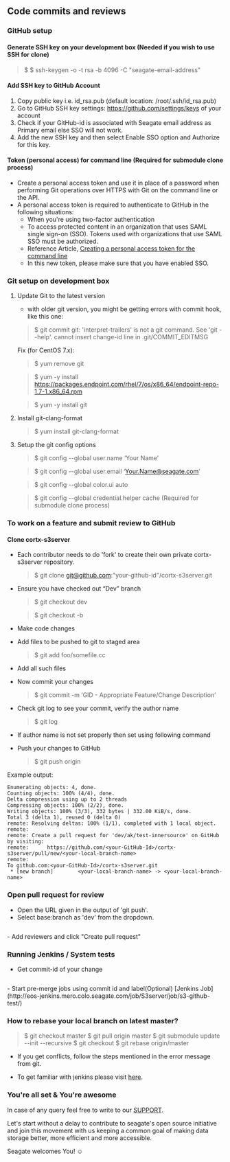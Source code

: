 ## Code commits and reviews

### GitHub setup

#### Generate SSH key on your development box (Needed if you wish to use SSH for clone)
> $ $ ssh-keygen -o -t rsa -b 4096 -C "seagate-email-address"

#### Add SSH key to GitHub Account
 1. Copy public key i.e. id_rsa.pub (default location: /root/.ssh/id_rsa.pub)
 2. Go to GitHub SSH key settings: https://github.com/settings/keys of your account
 3. Check if your GitHub-id is associated with Seagate email address as Primary email else SSO will not work.
 4. Add the new SSH key and then select Enable SSO option and Authorize for this key. 

#### Token (personal access) for command line (Required for submodule clone process)
 - Create a personal access token and use it in place of a password when performing Git operations over HTTPS with Git on the command line or the API.
 - A personal access token is required to authenticate to GitHub in the following situations:
   - When you're using two-factor authentication
   - To access protected content in an organization that uses SAML single sign-on (SSO). Tokens used with organizations that use SAML SSO must be authorized.
   - Reference Article, [Creating a personal access token for the command line](https://help.github.com/en/github/authenticating-to-github/creating-a-personal-access-token)
   - In this new token, please make sure that you have enabled SSO.

### Git setup on development box
1. Update Git to the latest version
    - with older git version, you might be getting errors with commit hook, like this one:

   > $ git commit
   > git: 'interpret-trailers' is not a git command. See 'git --help'.
cannot insert change-id line in .git/COMMIT_EDITMSG

   Fix (for CentOS 7.x):

      > $ yum remove git

      > $ yum -y install  https://packages.endpoint.com/rhel/7/os/x86_64/endpoint-repo-1.7-1.x86_64.rpm

      > $ yum -y install git
  
2. Install git-clang-format

   > $ yum install git-clang-format

3. Setup the git config options

    > $ git config --global user.name ‘Your Name’

    > $ git config --global user.email ‘Your.Name@seagate.com’

    > $ git config --global color.ui auto

    > $ git config --global credential.helper cache (Required for submodule clone process)
 
### To work on a feature and submit review to GitHub

#### Clone cortx-s3server
- Each contributor needs to do 'fork' to create their own private cortx-s3server repository.
   > $ git clone git@github.com:"your-github-id"/cortx-s3server.git
 
- Ensure you have checked out “Dev” branch

   > $ git checkout dev

   > $ git checkout -b <your-local-branch-name>

- Make code changes

- Add files to be pushed to git to staged area

   > $ git add foo/somefile.cc

- Add all such files

- Now commit your changes

   > $ git commit -m ‘GID - Appropriate Feature/Change Description’

- Check git log to see your commit, verify the author name

   > $ git log 

- If author name is not set properly then set using following command

- Push your changes to GitHub
   > $ git push origin <your-local-branch-name>

Example output: 
~~~
Enumerating objects: 4, done.
Counting objects: 100% (4/4), done.
Delta compression using up to 2 threads
Compressing objects: 100% (2/2), done.
Writing objects: 100% (3/3), 332 bytes | 332.00 KiB/s, done.
Total 3 (delta 1), reused 0 (delta 0)
remote: Resolving deltas: 100% (1/1), completed with 1 local object.
remote:
remote: Create a pull request for 'dev/ak/test-innersource' on GitHub by visiting:
remote:      https://github.com/<your-GitHub-Id>/cortx-s3server/pull/new/<your-local-branch-name>
remote:
To github.com:<your-GitHub-Id>/cortx-s3server.git
 * [new branch]        <your-local-branch-name> -> <your-local-branch-name>
~~~

### Open pull request for review
- Open the URL given in the output of 'git push'.
- Select base:branch as 'dev' from the dropdown.
<p align="center"><img src=""></p>
- Add reviewers and click "Create pull request"

### Running Jenkins / System tests
- Get commit-id of your change
<p align="center"><img src=""></p>
- Start pre-merge jobs using commit id and label(Optional) [Jenkins Job](http://eos-jenkins.mero.colo.seagate.com/job/S3server/job/s3-github-test/)

### How to rebase your local branch on latest master?
> $ git checkout master
> $ git pull origin master
> $ git submodule update --init --recursive
> $ git checkout <your-local-branch>
> $ git rebase origin/master
- If you get conflicts, follow the steps mentioned in the error message from git. 

* To get familiar with jenkins please visit [here](https://en.wikipedia.org/wiki/Jenkins_(software)).

### You're all set & You're awesome

In case of any query feel free to write to our [SUPPORT](SUPPORT.md).

Let's start without a delay to contribute to seagate's open source initiative and join this movement with us keeping a common goal of making data storage better, more efficient and more accessible.

Seagate welcomes You! :relaxed:
